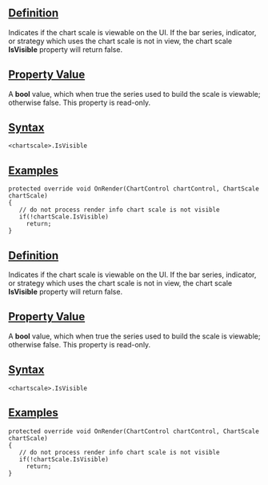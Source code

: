 ## [Definition](https://developer.ninjatrader.com/docs/desktop/chartscale_isvisible\#definition)

Indicates if the chart scale is viewable on the UI. If the bar series, indicator, or strategy which uses the chart scale is not in view, the chart scale **IsVisible** property will return false.

## [Property Value](https://developer.ninjatrader.com/docs/desktop/chartscale_isvisible\#property-value)

A **bool** value, which when true the series used to build the scale is viewable; otherwise false. This property is read-only.

## [Syntax](https://developer.ninjatrader.com/docs/desktop/chartscale_isvisible\#syntax)

`<chartscale>.IsVisible`

## [Examples](https://developer.ninjatrader.com/docs/desktop/chartscale_isvisible\#examples)

```jsx-150469391 csharp
protected override void OnRender(ChartControl chartControl, ChartScale chartScale)
{
   // do not process render info chart scale is not visible
   if(!chartScale.IsVisible)
     return;
}

```

## [Definition](https://developer.ninjatrader.com/docs/desktop/chartscale_isvisible\#definition)

Indicates if the chart scale is viewable on the UI. If the bar series, indicator, or strategy which uses the chart scale is not in view, the chart scale **IsVisible** property will return false.

## [Property Value](https://developer.ninjatrader.com/docs/desktop/chartscale_isvisible\#property-value)

A **bool** value, which when true the series used to build the scale is viewable; otherwise false. This property is read-only.

## [Syntax](https://developer.ninjatrader.com/docs/desktop/chartscale_isvisible\#syntax)

`<chartscale>.IsVisible`

## [Examples](https://developer.ninjatrader.com/docs/desktop/chartscale_isvisible\#examples)

```jsx-150469391 csharp
protected override void OnRender(ChartControl chartControl, ChartScale chartScale)
{
   // do not process render info chart scale is not visible
   if(!chartScale.IsVisible)
     return;
}

```
